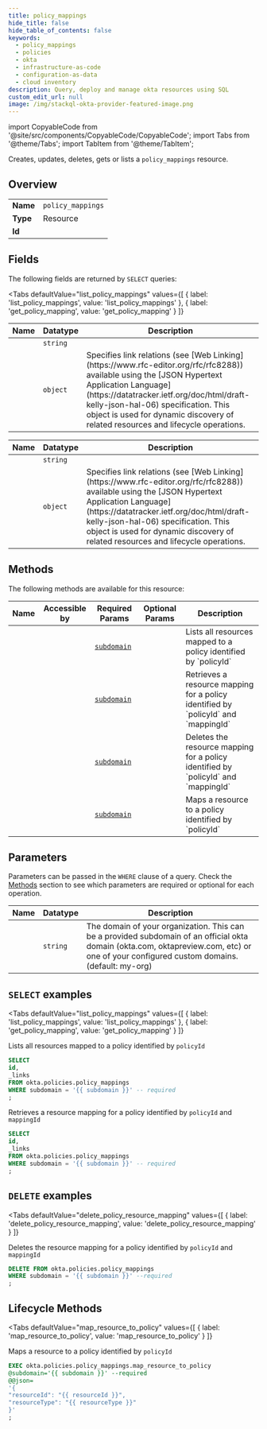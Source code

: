 ```yaml
--- 
title: policy_mappings
hide_title: false
hide_table_of_contents: false
keywords:
  - policy_mappings
  - policies
  - okta
  - infrastructure-as-code
  - configuration-as-data
  - cloud inventory
description: Query, deploy and manage okta resources using SQL
custom_edit_url: null
image: /img/stackql-okta-provider-featured-image.png
---
```


import CopyableCode from '@site/src/components/CopyableCode/CopyableCode';
import Tabs from '@theme/Tabs';
import TabItem from '@theme/TabItem';

Creates, updates, deletes, gets or lists a <code>policy_mappings</code> resource.

## Overview
<table><tbody>
<tr><td><b>Name</b></td><td><code>policy_mappings</code></td></tr>
<tr><td><b>Type</b></td><td>Resource</td></tr>
<tr><td><b>Id</b></td><td><CopyableCode code="okta.policies.policy_mappings" /></td></tr>
</tbody></table>

## Fields

The following fields are returned by `SELECT` queries:

<Tabs
    defaultValue="list_policy_mappings"
    values={[
        { label: 'list_policy_mappings', value: 'list_policy_mappings' },
        { label: 'get_policy_mapping', value: 'get_policy_mapping' }
    ]}
>
<TabItem value="list_policy_mappings">

<table>
<thead>
    <tr>
    <th>Name</th>
    <th>Datatype</th>
    <th>Description</th>
    </tr>
</thead>
<tbody>
<tr>
    <td><CopyableCode code="id" /></td>
    <td><code>string</code></td>
    <td></td>
</tr>
<tr>
    <td><CopyableCode code="_links" /></td>
    <td><code>object</code></td>
    <td>Specifies link relations (see [Web Linking](https://www.rfc-editor.org/rfc/rfc8288)) available using the [JSON Hypertext Application Language](https://datatracker.ietf.org/doc/html/draft-kelly-json-hal-06) specification. This object is used for dynamic discovery of related resources and lifecycle operations.</td>
</tr>
</tbody>
</table>
</TabItem>
<TabItem value="get_policy_mapping">

<table>
<thead>
    <tr>
    <th>Name</th>
    <th>Datatype</th>
    <th>Description</th>
    </tr>
</thead>
<tbody>
<tr>
    <td><CopyableCode code="id" /></td>
    <td><code>string</code></td>
    <td></td>
</tr>
<tr>
    <td><CopyableCode code="_links" /></td>
    <td><code>object</code></td>
    <td>Specifies link relations (see [Web Linking](https://www.rfc-editor.org/rfc/rfc8288)) available using the [JSON Hypertext Application Language](https://datatracker.ietf.org/doc/html/draft-kelly-json-hal-06) specification. This object is used for dynamic discovery of related resources and lifecycle operations.</td>
</tr>
</tbody>
</table>
</TabItem>
</Tabs>

## Methods

The following methods are available for this resource:

<table>
<thead>
    <tr>
    <th>Name</th>
    <th>Accessible by</th>
    <th>Required Params</th>
    <th>Optional Params</th>
    <th>Description</th>
    </tr>
</thead>
<tbody>
<tr>
    <td><a href="#list_policy_mappings"><CopyableCode code="list_policy_mappings" /></a></td>
    <td><CopyableCode code="select" /></td>
    <td><a href="#parameter-subdomain"><code>subdomain</code></a></td>
    <td></td>
    <td>Lists all resources mapped to a policy identified by `policyId`</td>
</tr>
<tr>
    <td><a href="#get_policy_mapping"><CopyableCode code="get_policy_mapping" /></a></td>
    <td><CopyableCode code="select" /></td>
    <td><a href="#parameter-subdomain"><code>subdomain</code></a></td>
    <td></td>
    <td>Retrieves a resource mapping for a policy identified by `policyId` and `mappingId`</td>
</tr>
<tr>
    <td><a href="#delete_policy_resource_mapping"><CopyableCode code="delete_policy_resource_mapping" /></a></td>
    <td><CopyableCode code="delete" /></td>
    <td><a href="#parameter-subdomain"><code>subdomain</code></a></td>
    <td></td>
    <td>Deletes the resource mapping for a policy identified by `policyId` and `mappingId`</td>
</tr>
<tr>
    <td><a href="#map_resource_to_policy"><CopyableCode code="map_resource_to_policy" /></a></td>
    <td><CopyableCode code="exec" /></td>
    <td><a href="#parameter-subdomain"><code>subdomain</code></a></td>
    <td></td>
    <td>Maps a resource to a policy identified by `policyId`</td>
</tr>
</tbody>
</table>

## Parameters

Parameters can be passed in the `WHERE` clause of a query. Check the [Methods](#methods) section to see which parameters are required or optional for each operation.

<table>
<thead>
    <tr>
    <th>Name</th>
    <th>Datatype</th>
    <th>Description</th>
    </tr>
</thead>
<tbody>
<tr id="parameter-subdomain">
    <td><CopyableCode code="subdomain" /></td>
    <td><code>string</code></td>
    <td>The domain of your organization. This can be a provided subdomain of an official okta domain (okta.com, oktapreview.com, etc) or one of your configured custom domains. (default: my-org)</td>
</tr>
</tbody>
</table>

## `SELECT` examples

<Tabs
    defaultValue="list_policy_mappings"
    values={[
        { label: 'list_policy_mappings', value: 'list_policy_mappings' },
        { label: 'get_policy_mapping', value: 'get_policy_mapping' }
    ]}
>
<TabItem value="list_policy_mappings">

Lists all resources mapped to a policy identified by `policyId`

```sql
SELECT
id,
_links
FROM okta.policies.policy_mappings
WHERE subdomain = '{{ subdomain }}' -- required
;
```
</TabItem>
<TabItem value="get_policy_mapping">

Retrieves a resource mapping for a policy identified by `policyId` and `mappingId`

```sql
SELECT
id,
_links
FROM okta.policies.policy_mappings
WHERE subdomain = '{{ subdomain }}' -- required
;
```
</TabItem>
</Tabs>


## `DELETE` examples

<Tabs
    defaultValue="delete_policy_resource_mapping"
    values={[
        { label: 'delete_policy_resource_mapping', value: 'delete_policy_resource_mapping' }
    ]}
>
<TabItem value="delete_policy_resource_mapping">

Deletes the resource mapping for a policy identified by `policyId` and `mappingId`

```sql
DELETE FROM okta.policies.policy_mappings
WHERE subdomain = '{{ subdomain }}' --required
;
```
</TabItem>
</Tabs>


## Lifecycle Methods

<Tabs
    defaultValue="map_resource_to_policy"
    values={[
        { label: 'map_resource_to_policy', value: 'map_resource_to_policy' }
    ]}
>
<TabItem value="map_resource_to_policy">

Maps a resource to a policy identified by `policyId`

```sql
EXEC okta.policies.policy_mappings.map_resource_to_policy 
@subdomain='{{ subdomain }}' --required 
@@json=
'{
"resourceId": "{{ resourceId }}", 
"resourceType": "{{ resourceType }}"
}'
;
```
</TabItem>
</Tabs>
